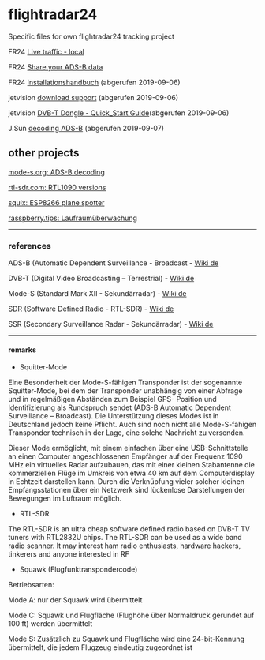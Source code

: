 # flightradar24
Specific files for own flightradar24 tracking project

FR24 [Live traffic - local](https://www.flightradar24.com/50.88,9.73/10)

FR24 [Share your ADS-B data](https://www.flightradar24.com/share-your-data)

FR24 [Installationshandbuch](fr24feed-manual.pdf) (abgerufen 2019-09-06)

jetvision [download support](https://rtl1090.com) (abgerufen 2019-09-06)

jetvision [DVB-T Dongle - Quick_Start Guide](Quick_Start_Dongle_20171231.pdf)(abgerufen 2019-09-06)

J.Sun [decoding ADS-B](the_1090mhz_riddle-junzi_sun_2019-09-07.pdf) (abgerufen 2019-09-07)


## other projects

[mode-s.org: ADS-B decoding](https://github.com/junzis/the-1090mhz-riddle)

[rtl-sdr.com: RTL1090 versions](https://www.rtl-sdr.com/tag/rtl1090/)

[squix: ESP8266 plane spotter](https://blog.squix.org/2016/07/esp8266-based-plane-spotter-how-to.html)

[rasspberry.tips: Laufraumüberwachung](http://raspberry.tips/raspberrypi-tutorials/lueftraumueberwachung-mit-dem-raspberry-pi/)

---

### references

ADS-B (Automatic Dependent Surveillance - Broadcast - [Wiki de](https://de.wikipedia.org/wiki/Automatic_Dependent_Surveillance)

DVB-T (Digital Video Broadcasting – Terrestrial) - [Wiki de](https://de.wikipedia.org/wiki/DVB-T)

Mode-S (Standard Mark XII - Sekundärradar) - [Wiki de](https://de.wikipedia.org/wiki/Sekund%C3%A4rradar#Mode_S)

SDR (Software Defined Radio - RTL-SDR) - [Wiki de](https://de.wikipedia.org/wiki/Software_Defined_Radio)

SSR (Secondary Surveillance Radar - Sekundärradar) - [Wiki de](https://en.wikipedia.org/wiki/Secondary_surveillance_radar)

---

#### remarks

+ Squitter-Mode

Eine Besonderheit der Mode-S-fähigen Transponder ist der sogenannte Squitter-Mode, bei dem der Transponder unabhängig von einer Abfrage und in regelmäßigen Abständen zum Beispiel GPS- Position und Identifizierung als Rundspruch sendet (ADS-B Automatic Dependent Surveillance – Broadcast). Die Unterstützung dieses Modes ist in Deutschland jedoch keine Pflicht. Auch sind noch nicht alle Mode-S-fähigen Transponder technisch in der Lage, eine solche Nachricht zu versenden.

Dieser Mode ermöglicht, mit einem einfachen über eine USB-Schnittstelle an einen Computer angeschlossenen Empfänger auf der Frequenz 1090 MHz ein virtuelles Radar aufzubauen, das mit einer kleinen Stabantenne die kommerziellen Flüge im Umkreis von etwa 40 km auf dem Computerdisplay in Echtzeit darstellen kann. Durch die Verknüpfung vieler solcher kleinen Empfangsstationen über ein Netzwerk sind lückenlose Darstellungen der Bewegungen im Luftraum möglich.

+ RTL-SDR
 
The RTL-SDR is an ultra cheap software defined radio based on DVB-T TV tuners with RTL2832U chips. The RTL-SDR can be used as a wide band radio scanner. It may interest ham radio enthusiasts, hardware hackers, tinkerers and anyone interested in RF

+ Squawk (Flugfunktranspondercode)

Betriebsarten:

Mode A: nur der Squawk wird übermittelt

Mode C: Squawk und Flugfläche (Flughöhe über Normaldruck gerundet auf 100 ft) werden übermittelt

Mode S: Zusätzlich zu Squawk und Flugfläche wird eine 24-bit-Kennung übermittelt, die jedem Flugzeug eindeutig zugeordnet ist

[]()
